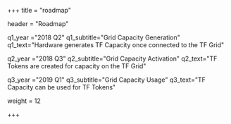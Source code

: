 +++
title = "roadmap"

header = "Roadmap"

q1_year ="2018 Q2"
q1_subtitle="Grid Capacity Generation"
q1_text="Hardware generates TF Capacity once connected to the TF Grid"

q2_year ="2018 Q3"
q2_subtitle="Grid Capacity Activation"
q2_text="TF Tokens are created for capacity on the TF Grid"

q3_year ="2019 Q1"
q3_subtitle="Grid Capacity Usage"
q3_text="TF Capacity can be used for TF Tokens"

weight = 12

+++
